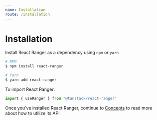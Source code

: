 ```yaml
---
name: Installation
route: /installation
---
```


# Installation

Install React Ranger as a dependency using `npm` or `yarn`

```bash
# NPM
$ npm install react-ranger

# Yarn
$ yarn add react-ranger
```

To import React Ranger:

```js
import { useRanger } from '@tanstack/react-ranger'
```

Once you've installed React Ranger, continue to [Concepts](./concepts) to read more about how to utilize its API
